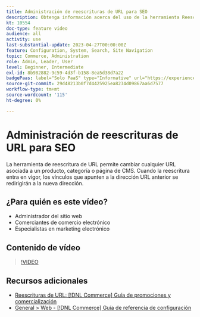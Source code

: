 ```yaml
---
title: Administración de reescrituras de URL para SEO
description: Obtenga información acerca del uso de la herramienta Reescribir URL para cambiar cualquier dirección URL asociada a un producto, categoría o página de CMS.
kt: 10554
doc-type: feature video
audience: all
activity: use
last-substantial-update: 2023-04-27T00:00:00Z
feature: Configuration, System, Search, Site Navigation
topic: Commerce, Administration
role: Admin, Leader, User
level: Beginner, Intermediate
exl-id: 8b982882-9c59-4d3f-b158-8ea5d38d7a22
badgePaas: label="Solo PaaS" type="Informative" url="https://experienceleague.adobe.com/es/docs/commerce/user-guides/product-solutions" tooltip="Se aplica solo a proyectos de Adobe Commerce en la nube (infraestructura PaaS administrada por Adobe) y a proyectos locales."
source-git-commit: 29d48213b0f7d4425925ea8234d09867aa6d7577
workflow-type: tm+mt
source-wordcount: '115'
ht-degree: 0%

---
```


# Administración de reescrituras de URL para SEO

La herramienta de reescritura de URL permite cambiar cualquier URL asociada a un producto, categoría o página de CMS. Cuando la reescritura entra en vigor, los vínculos que apunten a la dirección URL anterior se redirigirán a la nueva dirección.

## ¿Para quién es este vídeo?

- Administrador del sitio web
- Comerciantes de comercio electrónico
- Especialistas en marketing electrónico

## Contenido de vídeo

>[!VIDEO](https://video.tv.adobe.com/v/343751?quality=12&learn=on)

## Recursos adicionales

- [Reescrituras de URL: [!DNL Commerce] Guía de promociones y comercialización](https://experienceleague.adobe.com/docs/commerce-admin/marketing/seo/url-rewrites/url-rewrite.html?lang=es)
- [General > Web - [!DNL Commerce] Guía de referencia de configuración](https://experienceleague.adobe.com/docs/commerce-admin/config/general/web.html?lang=es)
